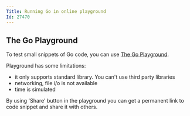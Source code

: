 ```yaml
---
Title: Running Go in online playground
Id: 27470
---
```

## The Go Playground ##

To test small snippets of Go code, you can use [The Go Playground](https://play.golang.org).

Playground has some limitations:
* it only supports standard library. You can't use third party libraries
* networking, file i/o is not available
* time is simulated

By using 'Share' button in the playground you can get a permanent link to code snippet and share it with others.